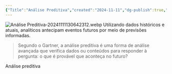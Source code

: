 ```yaml
---
{"Title":"Análise Preditiva","created":"2024-11-11","dg-publish":true,"tags":["pessoal/estudos","pessoal/puc","pessoal/web"],"permalink":"/3-caixa-de-entrada/analise-preditiva/","dgPassFrontmatter":true}
---
```


![Análise Preditiva-20241111130642312.webp](/img/user/0.Settings/img/An%C3%A1lise%20Preditiva-20241111130642312.webp)
Utilizando dados históricos e atuais, analíticos antecipam eventos futuros por meio de previsões informadas.

> Segundo o Gartner, a análise preditiva é uma forma de análise avançada que verifica dados ou conteúdos para responder à pergunta: o que é provável que aconteça no futuro?

Análise preditiva
